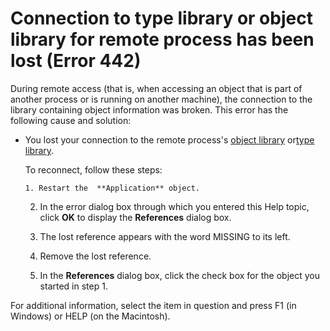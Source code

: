 
# Connection to type library or object library for remote process has been lost (Error 442)

During remote access (that is, when accessing an object that is part of another process or is running on another machine), the connection to the library containing object information was broken. This error has the following cause and solution:



- You lost your connection to the remote process's [object library](b8bdf64f-5920-1ae9-16d0-b26d09524a30.md) or[type library](b8bdf64f-5920-1ae9-16d0-b26d09524a30.md).
    
    To reconnect, follow these steps:
    
    
    
      1. Restart the  **Application** object.
    
  2. In the error dialog box through which you entered this Help topic, click  **OK** to display the **References** dialog box.
    
  3. The lost reference appears with the word MISSING to its left.
    
  4. Remove the lost reference.
    
  5. In the  **References** dialog box, click the check box for the object you started in step 1.
    

    
    

For additional information, select the item in question and press F1 (in Windows) or HELP (on the Macintosh).
